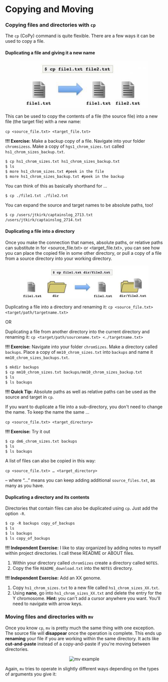 # Copying and Moving

### Copying files and directories with `cp`

The `cp` (CoPy) command is quite flexible. There are a few ways it can be used to copy a file.

#### Duplicating a file and giving it a new name

<p align="center">
<img width="410" alt="cp example" src="https://github.com/jesshill/CSU-2025FA-DSCI-510-001_LINUX_as_a_computational_platform/blob/main/Images/cp_example.png">
</p>

This can be used to copy the contents of a file (the source file) into a new file (the target file) with a new name:

`cp <source_file.txt> <target_file.txt>`

**!!! Exercise:** Make a backup copy of a file. Navigate into your folder `chromsizess`. Make a copy of `hgs1_chrom_sizes.txt` called `hs1_chrom_sizes_backup.txt`.

```
$ cp hs1_chrom_sizes.txt hs1_chrom_sizes_backup.txt
$ ls
$ more hs1_chrom_sizes.txt #peek in the file
$ more hs1_chrom_sizes_backup.txt #peek in the backup
```

You can think of this as basically shorthand for …

```
$ cp ./file1.txt ./file2.txt
```

You can expand the source and target names to be absolute paths, too!

```
$ cp /users/jtkirk/captainslog_2713.txt /users/jtkirk/captainslog_2714.txt
```

#### Duplicating a file into a directory

Once you make the connection that names, absolute paths, or relative paths can substitute in for <source_file.txt> or <target_file.txt>, you can see how you can place the copied file in some other directory, or pull a copy of a file from a source directory into your working directory.

<p align="center">
<img width="410" alt="cp example 2" src="https://github.com/jesshill/CSU-2025FA-DSCI-510-001_LINUX_as_a_computational_platform/blob/main/Images/cp_example2.png">
</p>

Duplicating a file into a directory and renaming it: `cp <source_file.txt> <target/path/targetname.txt>`

OR

Duplicating a file from another directory into the current directory and renaming it: `cp <target/path/sourcename.txt> <./targetname.txt>`

**!!! Exercise:** Navigate into your folder `chromSizes`. Make a directory called `backups`. Place a copy of `mm10_chrom_sizes.txt` into `backups` and name it `mm10_chrom_sizes_backups.txt`.

```
$ mkdir backups
$ cp mm10_chrom_sizes.txt backups/mm10_chrom_sizes_backup.txt
$ ls 
$ ls backups
```

**!!! Quick Tip:** Absolute paths as well as relative paths can be used as the source and target in `cp`.

If you want to duplicate a file into a sub-directory, you don't need to change the name. To keep the name the same ...

`cp <source_file.txt> <target_directory>`

**!!! Exercise:** Try it out

```
$ cp dm6_chrom_sizes.txt backups
$ ls 
$ ls backups
```

A list of files can also be copied in this way: 

`cp <source_file.txt> … <target_directory>`

– where “…” means you can keep adding additional `source_files.txt`, as many as you have.

#### Duplicating a directory and its contents

Directories that contain files can also be duplicated using `cp`. Just add the option `-R`.  

```
$ cp -R backups copy_of_backups
$ ls 
$ ls backups
$ ls copy_of_backups
```

**!!! Independent Exercise:** I like to stay organized by adding notes to myself within project directories. I call these README or ABOUT files.

1. Within your directory called `chromSizes` create a directory called `NOTES`.
2. Copy the file `README_download.txt` into the `NOTES` directory.

**!!! Independent Exercise:** Add an XX genome.

1. Copy `hs1_chrom_sizes.txt` to a new file called `hs1_chrom_sizes_XX.txt`.
2. Using **nano**, go into `hs1_chrom_sizes_XX.txt` and delete the entry for the Y chromosome. **Hint:** you can't add a cursor anywhere you want. You'll need to navigate with arrow keys.

### Moving files and directories with `mv`

Once you know `cp`, `mv` is pretty much the same thing with one exception. The source file will **disappear** once the operation is complete. This ends up **renaming** your file if you are working within the same directory. It acts like **cut-and-paste** instead of a copy-and-paste if you're moving between directories.

<p align="center">
<img width="410" alt="mv example" src="">
</p>

Again, `mv` tries to operate in slightly different ways depending on the types of arguments you give it:

